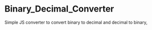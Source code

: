 # Binary_Decimal_Converter

Simple JS converter to convert binary to decimal and decimal to binary,
